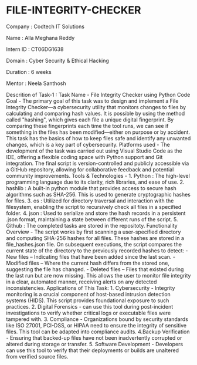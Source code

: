 # FILE-INTEGRITY-CHECKER

Company   : Codtech IT Solutions

Name      : Alla Meghana Reddy

Intern ID : CT06DG1638

Domain    : Cyber Security & Ethical Hacking

Duration  : 6 weeks

Mentor    : Neela Santhosh

Descrition of Task-1 : 
Task Name - File Integrity Checker using Python Code
Goal      - The primary goal of this task was to design and implement a File Integrity Checker—a cybersecurity utility that monitors changes to files by calculating and                  comparing hash values. It is possible by using the method called "hashing", which gives each file a unique digital fingerprint. By comparing these                            fingerprints each time the tool runs, we can see if something in the files has been modified—either on purpose or by accident. This task has the basics of                    how to keep files safe and identify any unwanted changes, which is a key part of cybersecurity.
Platforms used - The development of the task was carried out using Visual Studio Code as the IDE, offering a flexible coding space with Python support and Git                                 integration. The final script is version-controlled and publicly accessible via a GitHub repository, allowing for collaborative feedback  and potential                       community improvements.
Tools & Technologies - 1. Python : The high-level programming language due to its clarity, rich libraries, and ease of use.
                           2. hashlib : A built-in python module that provides access to secure hash algorithms such as SHA-256. This is used to generate cryptographic 
                                        hashes for files.
                           3. os : Utilized for directory traversal and interaction with the filesystem, enabling the script to recursively check all files in a specified                                       folder.
                           4. json : Used to serialize and store the hash records in a persistent .json format, maintaining a state between different runs of the script.
                           5. Github : The completed tasks are stored in the repositoty. 
 Functionality Overview - The script works by first scanning a user-specified directory and computing SHA-256 hashes for all files. These hashes are stored in a                                        file_hashes.json file. On subsequent executions, the script compares the current state of the directory to the previously recorded hashes to                                  detect:
                                    - New files – Indicating files that have been added since the last scan.
                                    - Modified files – Where the current hash differs from the stored one, suggesting the file has changed.
                                    - Deleted files – Files that existed during the last run but are now missing.
                             This allows the user to monitor file integrity in a clear, automated manner, receiving alerts on any detected inconsistencies.
Applications of This Task:
                          1. Cybersecurity - Integrity monitoring is a crucial component of host-based intrusion detection systems (HIDS). This script provides foundational                               exposure to such practices.
                          2. Digital Forensics - can use this tool during post-incident investigations to verify whether critical logs or executable files were tampered with.
                          3. Compliance - Organizations bound by security standards like ISO 27001, PCI-DSS, or HIPAA need to ensure the integrity of sensitive files. This                                tool can be adapted into compliance audits.
                          4.Backup Verification - Ensuring that backed-up files have not been inadvertently corrupted or altered during storage or transfer.
                          5. Software Development - Developers can use this tool to verify that their deployments or builds are unaltered from verified source files.



